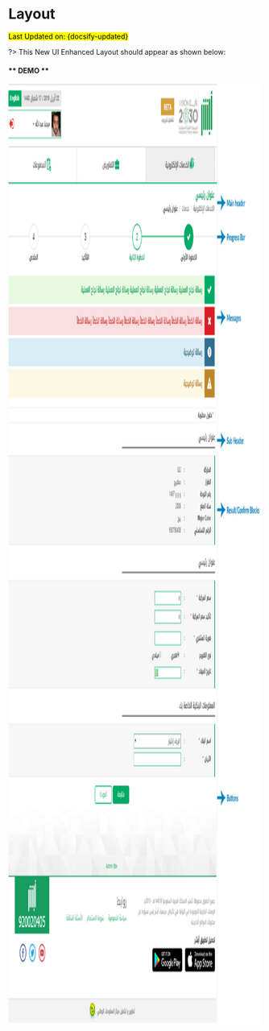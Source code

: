 # Layout
<mark>Last Updated on: {docsify-updated}</mark>

?> This New UI Enhanced Layout should appear as shown below:

<!-- tabs:start -->

#### ** DEMO **

<img src="images/newux-updated-annotate.png" alt="" width="1399" height="1869" usemap="#Map" class="no-zoom" data-no-zoom/>
<map name="Map">
  <area shape="rect" coords="1202,210,1314,260" href="#main-header"  alt="Main Header">
  <area shape="rect" coords="1199,300,1350,350" href="#main-header?id=main-description-template-structure" alt="Main Description">
  <area shape="rect" coords="1201,410,1313,460" href="#progress-bar" alt="Progress Bar">
  <area shape="rect" coords="1199,570,1290,620" href="#messages" alt="Messages">
  <area shape="rect" coords="1199,820,1303,870" href="#sub-header" alt="Sub Header">
  <area shape="rect" coords="1204,955,1389,1005" href="#result" alt="Result Page">
  <area shape="rect" coords="1202,1525,1275,1575" href="#README" alt="Buttons">
  <!-- <area shape="rect" coords="1203,1251,1349,1291" href="#README" alt="Feedback"> -->
</map>

<!-- tabs:end -->